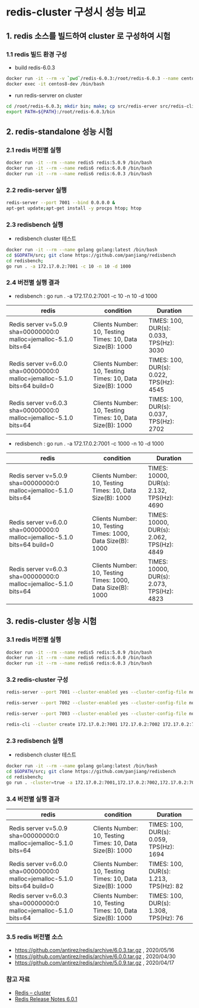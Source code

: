 # redis-cluster 구성시 성능 비교

## 1. redis 소스를 빌드하여 cluster 로 구성하여 시험

### 1.1 redis 빌드 환경 구성

- build redis-6.0.3

```sh
docker run -it --rm -v `pwd`/redis-6.0.3:/root/redis-6.0.3 --name centos8-dev centos8-dev /bin/bash
docker exec -it centos8-dev /bin/bash
```

- run redis-servrer on cluster

```sh
cd /root/redis-6.0.3; mkdir bin; make; cp src/redis-erver src/redis-cli /root/redis-6.0.3/bin
export PATH=${PATH}:/root/redis-6.0.3/bin
```

## 2. redis-standalone 성능 시험

### 2.1 redis 버전별 실행

```sh
docker run -it --rm --name redis5 redis:5.0.9 /bin/bash
docker run -it --rm --name redis6 redis:6.0.0 /bin/bash
docker run -it --rm --name redis6 redis:6.0.3 /bin/bash
```

### 2.2 redis-server 실행

```sh
redis-server --port 7001 --bind 0.0.0.0 &
apt-get update;apt-get install -y procps htop; htop
```

### 2.3 redisbench 실행

- redisbench cluster 테스트

```sh
docker run -it --rm --name golang golang:latest /bin/bash
cd $GOPATH/src; git clone https://github.com/panjiang/redisbench
cd redisbench; 
go run . -a 172.17.0.2:7001 -c 10 -n 10 -d 1000
```

### 2.4 버전별 실행 결과

- redisbench : go run . -a 172.17.0.2:7001 -c 10 -n 10 -d 1000

| redis | condition | Duration |
|---|---|---|
| Redis server v=5.0.9 sha=00000000:0 malloc=jemalloc-5.1.0 bits=64  | Clients Number: 10, Testing Times: 10, Data Size(B): 1000 |  TIMES: 100, DUR(s): 0.033, TPS(Hz): 3030 |
| Redis server v=6.0.0 sha=00000000:0 malloc=jemalloc-5.1.0 bits=64 build=0 | Clients Number: 10, Testing Times: 10, Data Size(B): 1000 | TIMES: 100, DUR(s): 0.022, TPS(Hz): 4545 |
| Redis server v=6.0.3 sha=00000000:0 malloc=jemalloc-5.1.0 bits=64  | Clients Number: 10, Testing Times: 10, Data Size(B): 1000 | TIMES: 100, DUR(s): 0.037, TPS(Hz): 2702 |

- redisbench : go run . -a 172.17.0.2:7001 -c 1000 -n 10 -d 1000

| redis | condition | Duration |
|---|---|---|
| Redis server v=5.0.9 sha=00000000:0 malloc=jemalloc-5.1.0 bits=64  | Clients Number: 10, Testing Times: 10, Data Size(B): 1000 |  TIMES: 10000, DUR(s): 2.132, TPS(Hz): 4690 |
| Redis server v=6.0.0 sha=00000000:0 malloc=jemalloc-5.1.0 bits=64 build=0 | Clients Number: 10, Testing Times: 1000, Data Size(B): 1000 | TIMES: 10000, DUR(s): 2.062, TPS(Hz): 4849 |
| Redis server v=6.0.3 sha=00000000:0 malloc=jemalloc-5.1.0 bits=64  | Clients Number: 10, Testing Times: 1000, Data Size(B): 1000 | TIMES: 10000, DUR(s): 2.073, TPS(Hz): 4823 |

## 3. redis-cluster 성능 시험

### 3.1 redis 버전별 실행 

```sh
docker run -it --rm --name redis5 redis:5.0.9 /bin/bash
docker run -it --rm --name redis6 redis:6.0.0 /bin/bash
docker run -it --rm --name redis6 redis:6.0.3 /bin/bash
```

### 3.2 redis-cluster 구성

```sh
redis-server --port 7001 --cluster-enabled yes --cluster-config-file node_7001.conf --cluster-node-timeout 5000 --bind 0.0.0.0

redis-server --port 7002 --cluster-enabled yes --cluster-config-file node_7002.conf --cluster-node-timeout 5000 --bind 0.0.0.0

redis-server --port 7003 --cluster-enabled yes --cluster-config-file node_7003.conf --cluster-node-timeout 5000 --bind 0.0.0.0

redis-cli --cluster create 172.17.0.2:7001 172.17.0.2:7002 172.17.0.2:7003
```

### 2.3 redisbench 실행

- redisbench cluster 테스트

```sh
docker run -it --rm --name golang golang:latest /bin/bash
cd $GOPATH/src; git clone https://github.com/panjiang/redisbench
cd redisbench; 
go run . -cluster=true -a 172.17.0.2:7001,172.17.0.2:7002,172.17.0.2:7003 -c 10 -n 10 -d 1000
```

### 3.4 버전별 실행 결과

| redis | condition | Duration |
|---|---|---|
| Redis server v=5.0.9 sha=00000000:0 malloc=jemalloc-5.1.0 bits=64  | Clients Number: 10, Testing Times: 10, Data Size(B): 1000 |  TIMES: 100, DUR(s): 0.059, TPS(Hz): 1694 |
| Redis server v=6.0.0 sha=00000000:0 malloc=jemalloc-5.1.0 bits=64 build=0 | Clients Number: 10, Testing Times: 10, Data Size(B): 1000 | TIMES: 100, DUR(s): 1.213, TPS(Hz): 82 |
| Redis server v=6.0.3 sha=00000000:0 malloc=jemalloc-5.1.0 bits=64  | Clients Number: 10, Testing Times: 10, Data Size(B): 1000 | TIMES: 100, DUR(s): 1.308, TPS(Hz): 76 |

### 3.5 redis 버전별 소스

- https://github.com/antirez/redis/archive/6.0.3.tar.gz , 2020/05/16
- https://github.com/antirez/redis/archive/6.0.0.tar.gz , 2020/04/30
- https://github.com/antirez/redis/archive/5.0.9.tar.gz , 2020/04/17 

### 참고 자료

- [Redis – cluster](https://daddyprogrammer.org/post/1601/redis-cluster/)
- [Redis Release Notes 6.0.1](http://redisgate.kr/redis/introduction/redis_release6.php)
